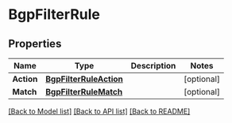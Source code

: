 # BgpFilterRule

## Properties

Name | Type | Description | Notes
------------ | ------------- | ------------- | -------------
**Action** | [**BgpFilterRuleAction**](bgp_filter_rule_action.md) |  | [optional] 
**Match** | [**BgpFilterRuleMatch**](bgp_filter_rule_match.md) |  | [optional] 

[[Back to Model list]](../README.md#documentation-for-models) [[Back to API list]](../README.md#documentation-for-api-endpoints) [[Back to README]](../README.md)


